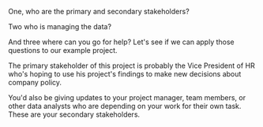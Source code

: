 One, who are the primary and secondary stakeholders?

Two who is managing the data? 

And three where can you go for help? Let's see if we can apply those questions to our example project.



The primary stakeholder of this project is probably the Vice President of HR who's hoping to use his project's findings to make new decisions about company policy.

You'd also be giving updates to your project manager, team members, or other data analysts who are depending on your work for their own task. These are your secondary stakeholders.